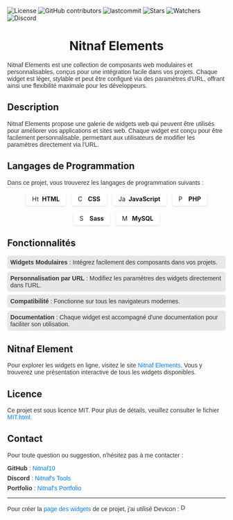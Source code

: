 ![License](https://img.shields.io/badge/license-MIT-green?style=for-the-badge&color=rgb(0%2C200%2C100))  ![GitHub contributors](https://img.shields.io/github/contributors/Nitnaf10/Nitnaf-Elements?style=for-the-badge&color=rgb(0%2C200%2C100)) ![lastcommit](https://img.shields.io/github/last-commit/Nitnaf10/Nitnaf-Elements?style=for-the-badge&color=rgb(0%2C200%2C100)) ![Stars](https://img.shields.io/github/stars/Nitnaf10/Nitnaf-Elements?style=for-the-badge&color=rgb(0%2C200%2C100)) ![Watchers](https://img.shields.io/github/watchers/Nitnaf10/Nitnaf-Elements?style=for-the-badge&color=rgb(0%2C200%2C100)) ![Discord](https://img.shields.io/discord/1369727856242069574?style=for-the-badge&logo=discord&label=Discord&link=https%3A%2F%2Fdiscord.gg%2FXVyHTVMwU4&link=https%3A%2F%2Fdiscord.gg%2FXVyHTVMwU4&color=rgb(0%2C200%2C100))

<h1 align="center">Nitnaf Elements</h1>

<p style="font-family: Arial, sans-serif; color: #333;">
    Nitnaf Elements est une collection de composants web modulaires et personnalisables, conçus pour une intégration facile
    dans vos projets. Chaque widget est léger, stylable et peut être configuré via des paramètres d'URL, offrant ainsi une
    flexibilité maximale pour les développeurs.
</p>

## Description

<p style="font-family: Arial, sans-serif; color: #333;">
    Nitnaf Elements propose une galerie de widgets web qui peuvent être utilisés pour améliorer vos applications et sites
    web. Chaque widget est conçu pour être facilement personnalisable, permettant aux utilisateurs de modifier les
    paramètres directement via l'URL.
</p>

## Langages de Programmation

<p style="font-family: Arial, sans-serif; color: #333;">Dans ce projet, vous trouverez les langages de programmation suivants :</p>

<div style="display: flex; gap: 1em; justify-content: center; flex-wrap: wrap; margin: 1em 0;">
    <div style="display: flex; align-items: center; background-color: #fff; border-radius: 5px; padding: 0.5em 1em; box-shadow: 0 2px 5px rgba(0, 0, 0, 0.1);">
        <img src="https://cdn.jsdelivr.net/gh/devicons/devicon@latest/icons/html5/html5-plain.svg" alt="Html Logo" width="16" height="16">
        <strong style="margin-left: 0.5em;">HTML</strong>
    </div>
    <div style="display: flex; align-items: center; background-color: #fff; border-radius: 5px; padding: 0.5em 1em; box-shadow: 0 2px 5px rgba(0, 0, 0, 0.1);">
        <img src="https://cdn.jsdelivr.net/gh/devicons/devicon@latest/icons/css3/css3-plain.svg" alt="Css Logo" width="16" height="16">
        <strong style="margin-left: 0.5em;">CSS</strong>
    </div>
    <div style="display: flex; align-items: center; background-color: #fff; border-radius: 5px; padding: 0.5em 1em; box-shadow: 0 2px 5px rgba(0, 0, 0, 0.1);">
        <img src="https://cdn.jsdelivr.net/gh/devicons/devicon@latest/icons/javascript/javascript-plain.svg" alt="Javascript Logo" width="16" height="16">
        <strong style="margin-left: 0.5em;">JavaScript</strong>
    </div>
    <div style="display: flex; align-items: center; background-color: #fff; border-radius: 5px; padding: 0.5em 1em; box-shadow: 0 2px 5px rgba(0, 0, 0, 0.1);">
        <img src="https://cdn.jsdelivr.net/gh/devicons/devicon@latest/icons/php/php-plain.svg" alt="Php Logo" width="16" height="16">
        <strong style="margin-left: 0.5em;">PHP</strong>
    </div>
    <div style="display: flex; align-items: center; background-color: #fff; border-radius: 5px; padding: 0.5em 1em; box-shadow: 0 2px 5px rgba(0, 0, 0, 0.1);">
        <img src="https://cdn.jsdelivr.net/gh/devicons/devicon@latest/icons/sass/sass-original.svg" alt="Sass Logo" width="16" height="16">
        <strong style="margin-left: 0.5em;">Sass</strong>
    </div>
    <div style="display: flex; align-items: center; background-color: #fff; border-radius: 5px; padding: 0.5em 1em; box-shadow: 0 2px 5px rgba(0, 0, 0, 0.1);">
        <img src="https://cdn.jsdelivr.net/gh/devicons/devicon@latest/icons/mysql/mysql-original.svg" alt="Mysql Logo" width="16" height="16">
        <strong style="margin-left: 0.5em;">MySQL</strong>
    </div>
</div>

<h2 style="color: #181823;">Fonctionnalités</h2>

<ul style="font-family: Arial, sans-serif; color: #333; list-style-type: none; padding: 0;">
    <li style="background: #e7e7e7; margin: 0.5em 0; padding: 0.5em; border-radius: 5px;">
        <strong>Widgets Modulaires</strong> : Intégrez facilement des composants dans vos projets.
    </li>
    <li style="background: #e7e7e7; margin: 0.5em 0; padding: 0.5em; border-radius: 5px;">
        <strong>Personnalisation par URL</strong> : Modifiez les paramètres des widgets directement dans l'URL.
    </li>
    <li style="background: #e7e7e7; margin: 0.5em 0; padding: 0.5em; border-radius: 5px;">
        <strong>Compatibilité</strong> : Fonctionne sur tous les navigateurs modernes.
    </li>
    <li style="background: #e7e7e7; margin: 0.5em 0; padding: 0.5em; border-radius: 5px;">
        <strong>Documentation</strong> : Chaque widget est accompagné d'une documentation pour faciliter son utilisation.
    </li>
</ul>

## Nitnaf Element

<p style="font-family: Arial, sans-serif; color: #333;">
    Pour explorer les widgets en ligne, visitez le site <a href="https://nitnaf10.github.io/Nitnaf-Elements/" style="color: #007bff; text-decoration: none;">Nitnaf Elements</a>. Vous
    y trouverez une présentation interactive de tous les widgets disponibles.
</p>

## Licence

<p style="font-family: Arial, sans-serif; color: #333;">
    Ce projet est sous licence MIT. Pour plus de détails, veuillez consulter le fichier
    <a href="https://duckduckgo.com/MIT.html" style="color: #007bff; text-decoration: none;">MIT.html</a>.
</p>

## Contact

<p style="font-family: Arial, sans-serif; color: #333;">
    Pour toute question ou suggestion, n'hésitez pas à me contacter :
</p>

<ul style="font-family: Arial, sans-serif; color: #333; list-style-type: none; padding: 0;">
    <li style="margin: 0.5em 0;">
        <strong>GitHub</strong> : <a href="https://github.com/Nitnaf10" style="color: #007bff; text-decoration: none;">Nitnaf10</a>
    </li>
    <li style="margin: 0.5em 0;">
        <strong>Discord</strong> : <a href="https://discord.gg/XVyHTVMwU4" style="color: #007bff; text-decoration: none;">Nitnaf's Tools</a>
    </li>
    <li style="margin: 0.5em 0;">
        <strong>Portfolio</strong> : <a href="https://nitnaf10.github.io/Portofolio/" style="color: #007bff; text-decoration: none;">Nitnaf's Portfolio</a>
    </li>
</ul>

---

<p style="font-family: Arial, sans-serif; color: #333;">
    Pour créer la <a href="https://nitnaf10.github.io/Nitnaf-Elements/Widget.html" style="color: #007bff; text-decoration: none;">page des widgets</a> de ce projet, j'ai utilisé
    Devicon :
    <img src="https://cdn.jsdelivr.net/gh/devicons/devicon@latest/icons/devicon/devicon-plain.svg" alt="Devicon Logo" width="16" height="16">
</p>
